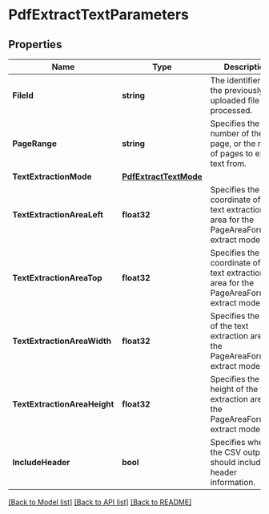 # PdfExtractTextParameters

## Properties

Name | Type | Description | Notes
------------ | ------------- | ------------- | -------------
**FileId** | **string** | The identifier of the previously uploaded file to be processed. | 
**PageRange** | **string** | Specifies the number of the page, or the range of pages to extract text from. | 
**TextExtractionMode** | [**PdfExtractTextMode**](PdfExtractTextMode.md) |  | [optional] 
**TextExtractionAreaLeft** | **float32** | Specifies the left coordinate of the text extraction area for the PageAreaFormated extract mode. | [optional] [default to 0]
**TextExtractionAreaTop** | **float32** | Specifies the top coordinate of the text extraction area for the PageAreaFormated extract mode. | [optional] [default to 0]
**TextExtractionAreaWidth** | **float32** | Specifies the width of the text extraction area for the PageAreaFormated extract mode. | [optional] [default to 0]
**TextExtractionAreaHeight** | **float32** | Specifies the height of the text extraction area for the PageAreaFormated extract mode. | [optional] [default to 0]
**IncludeHeader** | **bool** | Specifies whether the CSV output should include header information. | [optional] [default to false]

[[Back to Model list]](../README.md#documentation-for-models) [[Back to API list]](../README.md#documentation-for-api-endpoints) [[Back to README]](../README.md)


